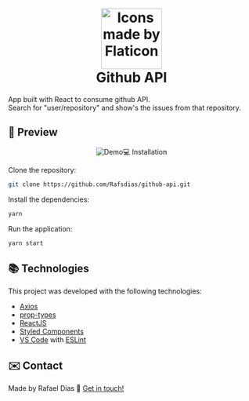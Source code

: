 <h1 align="center">
    <img alt="Icons made by Flaticon" src="https://image.flaticon.com/icons/svg/25/25231.svg" height="124" width="124">
    <br>
    Github API
</h1>

App built with React to consume github API.<br>
Search for "user/repository" and show's the issues from that repository.


## :eyes: Preview

<p align="center">
  <img alt="Demo" src="https://media.giphy.com/media/chtVkAN823VUYsJej3/giphy.gif>
</p>


## :computer: Installation

Clone the repository:

```bash
git clone https://github.com/Rafsdias/github-api.git
```

Install the dependencies:

```bash
yarn
```


Run the application:

```bash
yarn start
```

## :books: Technologies

This project was developed with the following technologies:

- [Axios](https://github.com/axios/axios)
- [prop-types](https://github.com/facebook/prop-types)
- [ReactJS](https://reactjs.org/)
- [Styled Components](https://www.styled-components.com/)
- [VS Code](https://code.visualstudio.com/) with [ESLint](https://marketplace.visualstudio.com/items?itemName=dbaeumer.vscode-eslint)


## :envelope: Contact

Made by Rafael Dias :wave: [Get in touch!](https://www.linkedin.com/in/rafaeldias6/)

